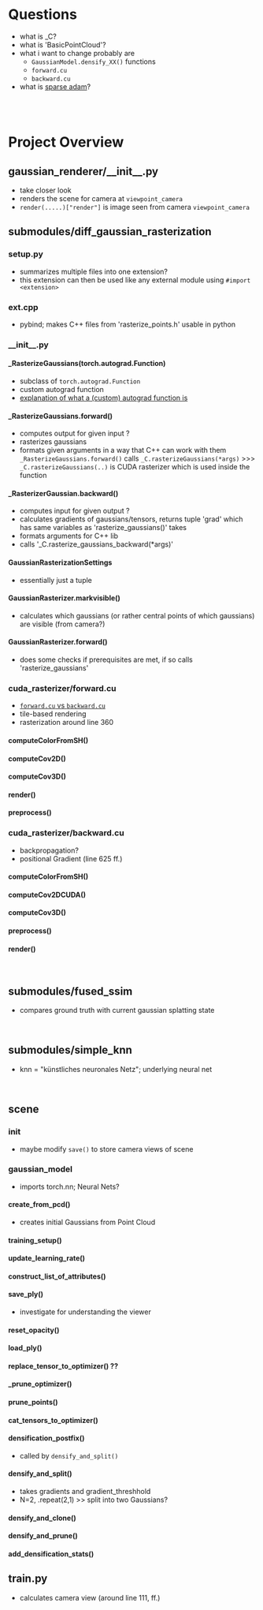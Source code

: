 # Questions 
- what is _C?
- what is 'BasicPointCloud'?
- what i want to change probably are 
  - ``GaussianModel.densify_XX()`` functions
  - ``forward.cu`` 
  - ``backward.cu``
- what is [sparse adam](https://youtu.be/MD2fYip6QsQ?si=SMl8A8t1ycWLg237)?

<br> <br>

# Project Overview

## gaussian_renderer/\_\_init__.py
- take closer look
- renders the scene for camera at ``viewpoint_camera``
- ``render(.....)["render"]`` is image seen from camera ``viewpoint_camera``

## submodules/diff_gaussian_rasterization
### setup.py
- summarizes multiple files into one extension?
- this extension can then be used like any external module using ```#import <extension>```

### ext.cpp
- pybind; makes C++ files from 'rasterize_points.h' usable in python

### \_\_init__.py

#### _RasterizeGaussians(torch.autograd.Function)
- subclass of ```torch.autograd.Function```
- custom autograd function
- [explanation of what a (custom) autograd function is](https://brsoff.github.io/tutorials/beginner/examples_autograd/two_layer_net_custom_function.html)

#### _RasterizeGaussians.forward()
- computes output for given input ?
- rasterizes gaussians
- formats given arguments in a way that C++ can work with them
```_RasterizeGaussians.forward()``` calls ```_C.rasterizeGaussians(*args)``` >>> ```_C.rasterizeGaussians(..)``` is CUDA rasterizer which is used inside the function

#### _RasterizerGaussian.backward()
- computes input for given output ?
- calculates gradients of gaussians/tensors, returns tuple 'grad' which has same variables as 'rasterize_gaussians()' takes
- formats arguments for C++ lib
- calls '_C.rasterize_gaussians_backward(*args)'

#### GaussianRasterizationSettings
- essentially just a tuple

#### GaussianRasterizer.markvisible()
- calculates which gaussians (or rather central points of which gaussians) are visible (from camera?)

#### GaussianRasterizer.forward()
- does some checks if prerequisites are met, if so calls 'rasterize_gaussians'

### cuda_rasterizer/forward.cu
- [``forward.cu`` vs ``backward.cu``](https://sandokim.github.io/cuda/cuda-rasterizer-foward-cu-backward-cu/)
- tile-based rendering
- rasterization around line 360

#### computeColorFromSH()

#### computeCov2D()

#### computeCov3D()

#### render()

#### preprocess()

### cuda_rasterizer/backward.cu
- backpropagation?
- positional Gradient (line 625 ff.)

#### computeColorFromSH()

#### computeCov2DCUDA()

#### computeCov3D()

#### preprocess()

#### render()

<br>

## submodules/fused_ssim
- compares ground truth with current gaussian splatting state

<br>

## submodules/simple_knn
- knn = "künstliches neuronales Netz"; underlying neural net

<br>

## scene
### __init__
- maybe modify `save()` to store camera views of scene

### gaussian_model
- imports torch.nn; Neural Nets?

#### create_from_pcd()
- creates initial Gaussians from Point Cloud 

#### training_setup()

#### update_learning_rate()

#### construct_list_of_attributes()

#### save_ply()
- investigate for understanding the viewer

#### reset_opacity()

#### load_ply()

#### replace_tensor_to_optimizer() ??

#### _prune_optimizer()

#### prune_points()

#### cat_tensors_to_optimizer()

#### densification_postfix()  
- called by ```densify_and_split()```

#### densify_and_split()
- takes gradients and gradient_threshhold
- N=2, .repeat(2,1) >> split into two Gaussians?

#### densify_and_clone()

#### densify_and_prune()

#### add_densification_stats()

## train.py
- calculates camera view (around line 111, ff.)